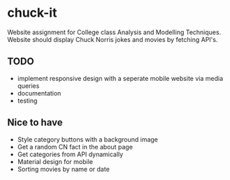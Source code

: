 # chuck-it
Website assignment for College class Analysis and Modelling Techniques. Website should display Chuck Norris jokes and movies by fetching API's.


## TODO

* implement responsive design with a seperate mobile website via media queries
* documentation
* testing

## Nice to have

* Style category buttons with a background image
* Get a random CN fact in the about page
* Get categories from API dynamically
* Material design for mobile
* Sorting movies by name or date
